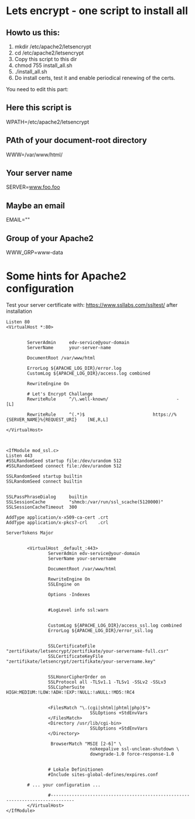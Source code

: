 
# Lets encrypt - one script to install all


## Howto us this:
1) mkdir /etc/apache2/letsencrypt
2) cd /etc/apache2/letsencrypt
3) Copy this script to this dir
4) chmod 755 install_all.sh
5) ./install_all.sh
6) Do install certs, test it and enable periodical renewing of the certs.


You need to edit this part:

## Here this script is
WPATH=/etc/apache2/letsencrypt

## PAth of your document-root directory
WWW=/var/www/html/

## Your server name
SERVER=www.foo.foo

## Maybe an email
EMAIL=""

## Group of your Apache2
WWW_GRP=www-data


# Some hints for Apache2 configuration
Test your server certificate with: https://www.ssllabs.com/ssltest/ after installation 

```
Listen 80
<VirtualHost *:80>
       

        ServerAdmin     edv-service@your-domain
        ServerName      your-server-name

        DocumentRoot /var/www/html

        ErrorLog ${APACHE_LOG_DIR}/error.log
        CustomLog ${APACHE_LOG_DIR}/access.log combined 
        
        RewriteEngine On

        # Let's Encrypt Challange
        RewriteRule     ^/\.well-known/                          -                       [L]
		
        RewriteRule     ^(.*)$                          https://%{SERVER_NAME}%{REQUEST_URI}    [NE,R,L]

</VirtualHost>



<IfModule mod_ssl.c>
Listen 443
#SSLRandomSeed startup file:/dev/urandom 512
#SSLRandomSeed connect file:/dev/urandom 512

SSLRandomSeed startup builtin
SSLRandomSeed connect builtin


SSLPassPhraseDialog     builtin
SSLSessionCache         "shmcb:/var/run/ssl_scache(5120000)"
SSLSessionCacheTimeout  300

AddType application/x-x509-ca-cert .crt
AddType application/x-pkcs7-crl    .crl

ServerTokens Major


        <VirtualHost _default_:443>
                ServerAdmin edv-service@your-domain
                ServerName your-servername
                
                DocumentRoot /var/www/html

                RewriteEngine On
                SSLEngine on               

                Options -Indexes

                
                #LogLevel info ssl:warn
              

                CustomLog ${APACHE_LOG_DIR}/access_ssl.log combined            
                ErrorLog ${APACHE_LOG_DIR}/error_ssl.log

              
                SSLCertificateFile              "zertifikate/letsencrypt/zertifikate/your-servername-full.csr"
                SSLCertificateKeyFile           "zertifikate/letsencrypt/zertifikate/your-servername.key"


                SSLHonorCipherOrder on
                SSLProtocol all -TLSv1.1 -TLSv1 -SSLv2 -SSLv3
                SSLCipherSuite HIGH:MEDIUM:!LOW:!ADH:!EXP:!NULL:!aNULL:!MD5:!RC4

                
                <FilesMatch "\.(cgi|shtml|phtml|php)$">
                                SSLOptions +StdEnvVars
                </FilesMatch>
                <Directory /usr/lib/cgi-bin>
                                SSLOptions +StdEnvVars
                </Directory>

                 BrowserMatch "MSIE [2-6]" \
                                nokeepalive ssl-unclean-shutdown \
                                downgrade-1.0 force-response-1.0            


                # Lokale Definitionen
                #Include sites-global-defines/expires.conf

		# ... your configuration ...

                #-------------------------------------------------------------------------------
        </VirtualHost>
</IfModule>
```
